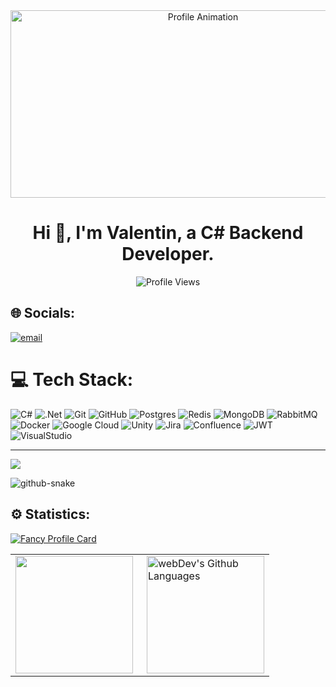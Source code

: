 <div align="center">
    <img src="https://user-images.githubusercontent.com/74038190/225813708-98b745f2-7d22-48cf-9150-083f1b00d6c9.gif" alt="Profile Animation" width="600" height="300">
</div>

<div align="center">
    <h1>Hi 👋, I'm Valentin, a C# Backend Developer.</h1>
</div>

<p align="center">
    <img src="https://komarev.com/ghpvc/?username=valentinedfl&label=Profile%20views&color=0e75b6&style=flat" alt="Profile Views">
</p>

## 🌐 Socials:
[![email](https://img.shields.io/badge/Email-D14836?logo=gmail&logoColor=white)](mailto:zolotuhavalentin@gmail.com) 

# 💻 Tech Stack:
![C#](https://img.shields.io/badge/c%23-%23239120.svg?style=for-the-badge&logo=csharp&logoColor=white) ![.Net](https://img.shields.io/badge/.NET-5C2D91?style=for-the-badge&logo=.net&logoColor=white) ![Git](https://img.shields.io/badge/git-%23F05033.svg?style=for-the-badge&logo=git&logoColor=white) ![GitHub](https://img.shields.io/badge/github-%23121011.svg?style=for-the-badge&logo=github&logoColor=white) ![Postgres](https://img.shields.io/badge/postgres-%23316192.svg?style=for-the-badge&logo=postgresql&logoColor=white) ![Redis](https://img.shields.io/badge/redis-%23DD0031.svg?style=for-the-badge&logo=redis&logoColor=white) 
![MongoDB](https://img.shields.io/badge/MongoDB-4EA94B?style=for-the-badge&logo=mongodb&logoColor=white)
![RabbitMQ](https://img.shields.io/badge/rabbitmq-FF6600?style=for-the-badge&logo=rabbitmq&logoColor=white) ![Docker](https://img.shields.io/badge/docker-%230db7ed.svg?style=for-the-badge&logo=docker&logoColor=white) ![Google Cloud](https://img.shields.io/badge/GoogleCloud-%234285F4.svg?style=for-the-badge&logo=google-cloud&logoColor=white) ![Unity](https://img.shields.io/badge/unity-%23000000.svg?style=for-the-badge&logo=unity&logoColor=white)
![Jira](https://img.shields.io/badge/jira-%230A0FFF.svg?style=for-the-badge&logo=jira&logoColor=white) ![Confluence](https://img.shields.io/badge/confluence-%23172BF4.svg?style=for-the-badge&logo=confluence&logoColor=white)
![JWT](https://img.shields.io/badge/JWT-black?style=for-the-badge&logo=JSON%20web%20tokens)![VisualStudio](https://img.shields.io/badge/Visual_Studio-5C2D91?style=for-the-badge&logo=visual%20studio&logoColor=white)

---
[![](https://visitcount.itsvg.in/api?id=ValentineDFL&icon=0&color=0)](https://visitcount.itsvg.in)

<picture>
  <source media="(prefers-color-scheme: dark)" srcset="https://raw.githubusercontent.com/tobiasmeyhoefer/tobiasmeyhoefer/output/github-snake-dark.svg" />
  <source media="(prefers-color-scheme: light)" srcset="https://raw.githubusercontent.com/tobiasmeyhoefer/tobiasmeyhoefer/output/github-snake.svg" />
  <img alt="github-snake" src="https://raw.githubusercontent.com/tobiasmeyhoefer/tobiasmeyhoefer/output/github-snake.svg" />
</picture>

## ⚙️ Statistics:

[![Fancy Profile Card](https://fancy-readme-stats.vercel.app/api?username=ValentineDFL&theme=forest_winter&footer=&show_icons=true&title=ValentineDFL&description=Backend-developer&include_all_commits=true&show_icons=true)](https://github.com/maximjsx/fancy-readme-stats)

<table>
  <tr>
    <td>
     <img height="188px" align="Left" src="https://github-profile-summary-cards.vercel.app/api/cards/profile-details?username=ValentineDFL&theme=github_dark"/>
    </td>
    <td>
      <img height="188px" align="right" alt="webDev's Github Languages" src="http://github-profile-summary-cards.vercel.app/api/cards/repos-per-language?username=ValentineDFL&theme=github_dark&exclude={exclude}" />
    </td>
  </tr>
</table>
